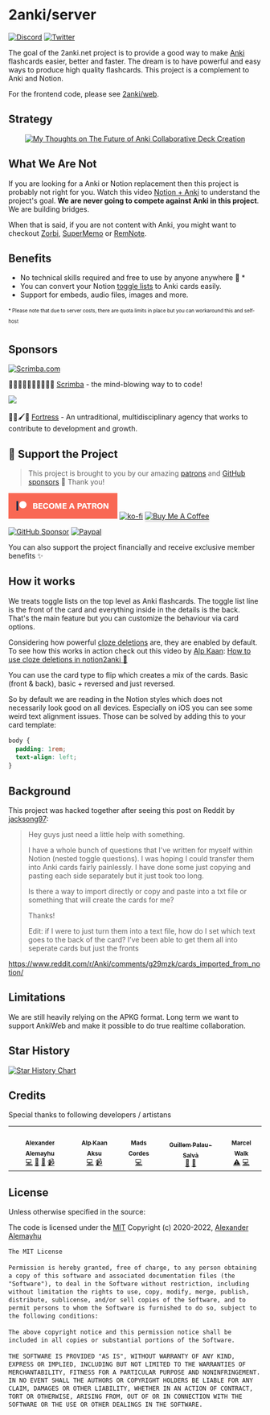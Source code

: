 # 2anki/server

[![Discord](https://img.shields.io/discord/723998078201495642)](https://discord.com/invite/PSKC3uS) [![Twitter](https://img.shields.io/twitter/url/https/twitter.com/cloudposse.svg?style=social&label=Follow%20%40aalemayhu)](https://twitter.com/aalemayhu)

The goal of the 2anki.net project is to provide a good way to make [Anki](https://apps.ankiweb.net/) flashcards easier, better and faster. The dream is to have powerful and easy ways to produce high quality flashcards. This project is a complement to Anki and Notion.

For the frontend code, please see [2anki/web](https://github.com/2anki/web).

## Strategy

<p align="center">  
  <a href="http://www.youtube.com/watch?v=oMg70YIqRsw">
    <img src="http://img.youtube.com/vi/oMg70YIqRsw/0.jpg" alt="My Thoughts on The Future of Anki Collaborative Deck Creation">
  </a>
  </img>

## What We Are Not

If you are looking for a Anki or Notion replacement then this project is probably not right for you. Watch this video [Notion + Anki](https://youtu.be/FjifJG4FoXY) to understand the project's goal. **We are never going to compete against Anki in this project**. We are building bridges.

When that is said, if you are not content with Anki, you might want to checkout [Zorbi](https://youtu.be/ReQvcQKoalU), [SuperMemo](https://www.super-memory.com/) or [RemNote](https://www.remnote.com/).

## Benefits

- No technical skills required and free to use by anyone anywhere 🤗 \*
- You can convert your Notion [toggle lists][tl] to Anki cards easily.
- Support for embeds, audio files, images and more.

<sub><sup>\* Please note that due to server costs, there are quota limits in place but you can workaround this and self-host</sup><sub>

## Sponsors

[![Scrimba.com](https://raw.githubusercontent.com/2anki/web/main/public/sponsors/Scrimba.png)](https://scrimba.com/)

👩🏼‍🎓👨‍🎓️👨‍🏫️👩🏽‍🏫 [Scrimba](https://scrimba.com) - the mind-blowing way to to code!

<a href="https://fortress.no"><img src="https://fortress.no/icons/logo.svg"  style="width:114px;" src=""></img></a>

🧱🏢🖌️🏰 [Fortress](https://fortress.no/) - An untraditional, multidisciplinary agency that works to contribute to development and growth.

## 🎁 Support the Project

> This project is brought to you by our amazing [patrons](https://patreon.com/alemayhu)
> and [GitHub sponsors](https://github.com/sponsors/alemayhu) 🤩 Thank you!

[![Patreon](https://github.com/aalemayhu/aalemayhu/raw/master/assets/become_a_patron_button.png)](https://patreon.com/alemayhu)
[![ko-fi](https://www.ko-fi.com/img/githubbutton_sm.svg)](https://ko-fi.com/W7W6QZNY)
<a href="https://www.buymeacoffee.com/aalemayhu"  rel="noreferrer" target="_blank"><img src="https://www.buymeacoffee.com/assets/img/custom_images/orange_img.png" alt="Buy Me A Coffee" style="height: 41px !important;width: 174px !important;box-shadow: 0px 3px 2px 0px rgba(190, 190, 190, 0.5) !important;-webkit-box-shadow: 0px 3px 2px 0px rgba(190, 190, 190, 0.5) !important;" ></a>

[![GitHub Sponsor](https://img.shields.io/badge/donate-sponsors-ea4aaa.svg?logo=github)](https://github.com/sponsors/alemayhu/)
[![Paypal](https://img.shields.io/badge/Donate-PayPal-green.svg)](https://paypal.me/alemayhu)

You can also support the project financially and receive exclusive member benefits ✨

[tl]: https://www.notion.so/Toggles-c720af26b4bd4789b736c140b2dc73fe

## How it works

We treats toggle lists on the top level as Anki flashcards. The toggle list line is the front of the card and everything inside in the details is the back. That's the main feature but you can customize the behaviour via card options.

Considering how powerful [cloze deletions](https://docs.ankiweb.net/#/editing?id=cloze-deletion) are, they are enabled by default. To see how this works in action check out this video by [Alp Kaan](https://alpkaanaksu.com/): [How to use cloze deletions in notion2anki 🤩
](https://youtu.be/r9pPNl8Mx_Q)

You can use the card type to flip which creates a mix of the cards. Basic (front & back), basic + reversed and just reversed.

So by default we are reading in the Notion styles which does not necessarily look good on all devices. Especially on iOS you can see some weird text alignment issues. Those can be solved by adding this to your card template:

```css
body {
  padding: 1rem;
  text-align: left;
}
```

## Background

This project was hacked together after seeing this post on Reddit by [jacksong97](https://www.reddit.com/user/jacksong97):

> Hey guys just need a little help with something.
>
> I have a whole bunch of questions that I've written for myself within Notion (nested toggle questions). I was hoping I could transfer them into Anki cards fairly painlessly. I have done some just copying and pasting each side separately but it just took too long.
>
> Is there a way to import directly or copy and paste into a txt file or something that will create the cards for me?
>
> Thanks!
>
> Edit: if I were to just turn them into a text file, how do I set which text goes to the back of the card? I’ve been able to get them all into seperate cards but just the fronts

https://www.reddit.com/r/Anki/comments/g29mzk/cards_imported_from_notion/

## Limitations

We are still heavily relying on the APKG format. Long term we want to support AnkiWeb and make it possible to do true realtime collaboration.

## Star History

[![Star History Chart](https://api.star-history.com/svg?repos=2anki/server&type=Date)](https://star-history.com/#2anki/server&Date)


## Credits

Special thanks to following developers / artistans

<table>
    <tr>
        <td align="center">
            <a href="https://alemayhu.com">
                <img src="https://avatars1.githubusercontent.com/u/925044?s=460&u=3bbe382e30dac01219f2423abcb7f6c1a47b9b5a&v=4" width="100px;" alt=""/>
                <br /><sub>
                <b>Alexander Alemayhu</b>
                </sub></a><br />
                <a href="https://github.com/alemayhu/notion2anki/commits?author=aalemayhu" title="Code">💻</a>
                <a href="https://github.com/alemayhu/notion2anki/pulls?q=is%3Apr+reviewed-by%3Aaalemayhu" title="Reviewed Pull Requests">👀</a>
                <a href="https://github.com/alemayhu/notion2anki/commits?author=aalemayhu" title="Documentation">📖</a>
                <a href="https://www.youtube.com/channel/UCVuQ9KPLbb3bfhm-ZYsq-bQ" title="Videos">📹</a>
        </td>
        <td align="center">
            <a href="https://alpkaanaksu.com">
                <img src="https://avatars0.githubusercontent.com/u/68744864?s=460&u=14e5b70a520bf800b4ed942640b9f825bb3d997b&v=4" width="100px;" alt=""/>
                <br /><sub>
                <b>Alp Kaan Aksu</b>
                </sub></a><br />
                <a href="https://github.com/alemayhu/notion2anki/commits?author=alpkaanaksu" title="Code">💻</a>
                <a href="https://www.youtube.com/channel/UCVuQ9KPLbb3bfhm-ZYsq-bQ" title="Videos">📹</a>
        </td>
        <td align="center">
            <a href="https://github.com/Mobilpadde">
                <img src="https://avatars2.githubusercontent.com/u/1170567?s=460&u=7fffacd722d6f39535f1b71a25e6b853a7451d80&v=4" width="100px;" alt=""/>
                <br /><sub>
                <b>Mads Cordes</b>
                </sub></a><br />
                <a href="https://github.com/alemayhu/notion2anki/commits?author=mobilpadde" title="Code">💻</a>
        </td>
        <td align="center">
            <a href="https://www.guillempalausalva.com/">
                <img src="https://avatars2.githubusercontent.com/u/8341295?s=460&u=14d22c0bb0bab69ac305b38ac6533158ad4ce8b3&v=4" width="100px;" alt=""/>
                <br /><sub>
                <b>Guillem Palau-Salvà</b>
                </sub></a><br />
                <a href="#questions" title="Answering Questions">💬</a>
                <a href="#ideas" title="Ideas & Planning">🤔</a>
        </td>
        <td align="center">
            <a href="https://nyasaki.dev/">
                <img src="https://avatars1.githubusercontent.com/u/23500970?s=460&u=9d1f3847e7e960e436051b8d6e39885cf650d841&v=4" width="100px;" alt=""/>
                <br /><sub>
                <b>Marcel Walk</b>
                </sub></a><br />
                <a href="#questions" title="Tests">⚠</a>
                <a href="https://github.com/alemayhu/notion2anki/commits?author=MarcelWalk" title="Code">💻</a>
        </td>
        <!-- Add Henrik (https://github.com/henrik-de), Abi, Boni when you get the necessary information -->
    </tr>
</table>

## License

Unless otherwise specified in the source:

The code is licensed under the [MIT](./LICENSE) Copyright (c) 2020-2022, [Alexander Alemayhu][1]

[1]: https://alemayhu.com

```
The MIT License

Permission is hereby granted, free of charge, to any person obtaining a copy of this software and associated documentation files (the "Software"), to deal in the Software without restriction, including without limitation the rights to use, copy, modify, merge, publish, distribute, sublicense, and/or sell copies of the Software, and to permit persons to whom the Software is furnished to do so, subject to the following conditions:

The above copyright notice and this permission notice shall be included in all copies or substantial portions of the Software.

THE SOFTWARE IS PROVIDED "AS IS", WITHOUT WARRANTY OF ANY KIND, EXPRESS OR IMPLIED, INCLUDING BUT NOT LIMITED TO THE WARRANTIES OF MERCHANTABILITY, FITNESS FOR A PARTICULAR PURPOSE AND NONINFRINGEMENT. IN NO EVENT SHALL THE AUTHORS OR COPYRIGHT HOLDERS BE LIABLE FOR ANY CLAIM, DAMAGES OR OTHER LIABILITY, WHETHER IN AN ACTION OF CONTRACT, TORT OR OTHERWISE, ARISING FROM, OUT OF OR IN CONNECTION WITH THE SOFTWARE OR THE USE OR OTHER DEALINGS IN THE SOFTWARE.
```

